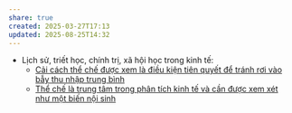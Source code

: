 ```yaml
---
share: true
created: 2025-03-27T17:13
updated: 2025-08-25T14:32
---
```

- Lịch sử, triết học, chính trị, xã hội học trong kinh tế: 
    - [Cải cách thể chế được xem là điều kiện tiên quyết để tránh rơi vào bẫy thu nhập trung bình](../Kinh%20t%E1%BA%BF/Kinh%20t%E1%BA%BF%20h%C3%A0ng%20ho%C3%A1.%20Ti%E1%BB%81n%20t%E1%BB%87/L%E1%BB%8Bch%20s%E1%BB%AD,%20tri%E1%BA%BFt%20h%E1%BB%8Dc,%20ch%C3%ADnh%20tr%E1%BB%8B,%20x%C3%A3%20h%E1%BB%99i%20h%E1%BB%8Dc%20trong%20kinh%20t%E1%BA%BF/Tr%C6%B0%E1%BB%9Dng%20ph%C3%A1i/Th%E1%BB%83%20ch%E1%BA%BF/C%E1%BA%A3i%20c%C3%A1ch%20th%E1%BB%83%20ch%E1%BA%BF%20%C4%91%C6%B0%E1%BB%A3c%20xem%20l%C3%A0%20%C4%91i%E1%BB%81u%20ki%E1%BB%87n%20ti%C3%AAn%20quy%E1%BA%BFt%20%C4%91%E1%BB%83%20tr%C3%A1nh%20r%C6%A1i%20v%C3%A0o%20b%E1%BA%ABy%20thu%20nh%E1%BA%ADp%20trung%20b%C3%ACnh.md)
    - [Thể chế là trung tâm trong phân tích kinh tế và cần được xem xét như một biến nội sinh](../Kinh%20t%E1%BA%BF/Kinh%20t%E1%BA%BF%20h%C3%A0ng%20ho%C3%A1.%20Ti%E1%BB%81n%20t%E1%BB%87/L%E1%BB%8Bch%20s%E1%BB%AD,%20tri%E1%BA%BFt%20h%E1%BB%8Dc,%20ch%C3%ADnh%20tr%E1%BB%8B,%20x%C3%A3%20h%E1%BB%99i%20h%E1%BB%8Dc%20trong%20kinh%20t%E1%BA%BF/Tr%C6%B0%E1%BB%9Dng%20ph%C3%A1i/Th%E1%BB%83%20ch%E1%BA%BF/Th%E1%BB%83%20ch%E1%BA%BF%20l%C3%A0%20trung%20t%C3%A2m%20trong%20ph%C3%A2n%20t%C3%ADch%20kinh%20t%E1%BA%BF%20v%C3%A0%20c%E1%BA%A7n%20%C4%91%C6%B0%E1%BB%A3c%20xem%20x%C3%A9t%20nh%C6%B0%20m%E1%BB%99t%20bi%E1%BA%BFn%20n%E1%BB%99i%20sinh.md)


